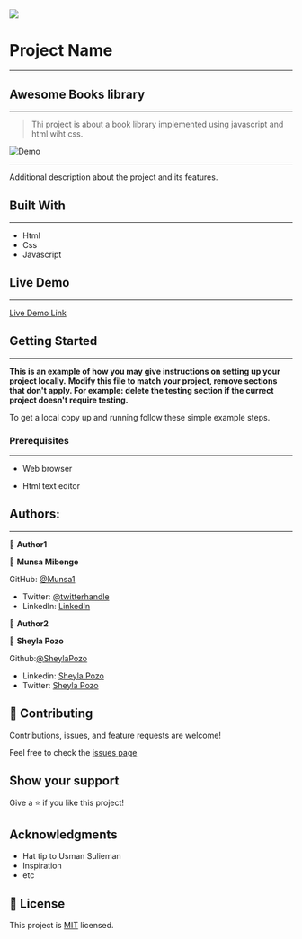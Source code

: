 ![](https://img.shields.io/badge/Microverse-blueviolet)
---

# Project Name
---
## Awesome Books library
---

> Thi project is about a book library implemented using javascript and html wiht css.

![Demo](https://user-images.githubusercontent.com/54015740/126026600-6a64f683-f08f-436c-b5cd-b0b56a7c3d5d.png)


---

Additional description about the project and its features.

## Built With
---

- Html
- Css
- Javascript

## Live Demo
---

[Live Demo Link](https://sheylapozo.github.io/Awesome-Books/)

## Getting Started
---

**This is an example of how you may give instructions on setting up your project locally.**
**Modify this file to match your project, remove sections that don't apply. For example: delete the testing section if the currect project doesn't require testing.**


To get a local copy up and running follow these simple example steps.

### Prerequisites
---

- Web browser

- Html text editor


## Authors:
---

👤 **Author1**

👤 **Munsa Mibenge**

GitHub: [@Munsa1](https://github.com/munsa1)
- Twitter: [@twitterhandle](https://twitter.com/twitterhandle)
- LinkedIn: [LinkedIn](https://linkedin.com/in/linkedinhandle)

👤 **Author2**

👤 **Sheyla Pozo**

 Github:[@SheylaPozo](https://github.com/sheylaPozo)
- Linkedin: [Sheyla Pozo](https://www.linkedin.com/in/sheypozo/)
- Twitter: [Sheyla Pozo](https://twitter.com/sheyPozo)

## 🤝 Contributing

Contributions, issues, and feature requests are welcome!

Feel free to check the [issues page](https://github.com/Munsa1/Awesome-Books/issues)

## Show your support

Give a ⭐️ if you like this project!

## Acknowledgments

- Hat tip to Usman Sulieman
- Inspiration
- etc

## 📝 License

This project is [MIT](./MIT.md) licensed.



